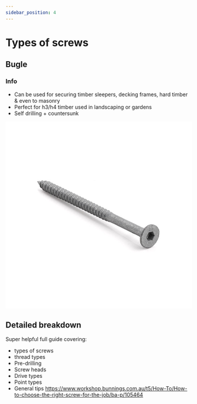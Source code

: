 ```yaml
---
sidebar_position: 4
---
```


# Types of screws

## Bugle 

### Info
* Can be used for securing timber sleepers, decking frames, hard timber & even to masonry   
* Perfect for h3/h4 timber used in landscaping or gardens
* Self drilling + countersunk

![screw-bugle](../static/img/screw-bugle.jpg)


## Detailed breakdown
Super helpful full guide covering:
* types of screws
* thread types
* Pre-drilling
* Screw heads
* Drive types
* Point types
* General tips
https://www.workshop.bunnings.com.au/t5/How-To/How-to-choose-the-right-screw-for-the-job/ba-p/105464
